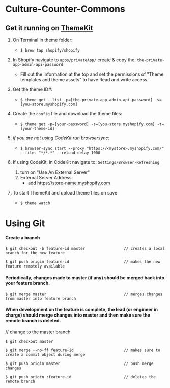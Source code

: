 # Culture-Counter-Commons

## Get it running on [ThemeKit](https://www.shopify.com/partners/blog/git-guide#workflow)

1. On Terminal in theme folder:
    - `$ brew tap shopify/shopify`
    
2. In Shopify navigate to `apps/privateApp/` create & copy the: `the-private-app-admin-api-password`
    - Fill out the information at the top and set the permissions of "Theme templates and theme assets" to have Read and write access.
    
3. Get the theme ID#:
    - `$ theme get --list -p=[the-private-app-admin-api-password] -s=[you-store.myshopify.com]`
    
4. Create the `config` file and download the theme files:
    - `$ theme get -p=[your-password] -s=[you-store.myshopify.com] -t=[your-theme-id]`
    
5. *if you are not using CodeKit run browsersync:*
    - `$ browser-sync start --proxy "https://<mystore>.myshopify.com/" --files "*/*.*" --reload-delay 1000`
        
6. If using CodeKit, in CodeKit navigate to: `Settings/Browser-Refreshing`
    1. turn on "Use An External Server"
    2. External Server Address:
        - add https://store-name.myshopify.com

5. To start ThemeKit and upload theme files on save:
    - `$ theme watch`

# Using Git

#### Create a branch

`$ git checkout -b feature-id master                 // creates a local branch for the new feature`

`$ git push origin feature-id                        // makes the new feature remotely available`

#### Periodically, changes made to master (if any) should be merged back into your feature branch.

`$ git merge master                                  // merges changes from master into feature branch`

#### When development on the feature is complete, the lead (or engineer in charge) should merge changes into master and then make sure the remote branch is deleted.

// change to the master branch

`$ git checkout master` 

`$ git merge --no-ff feature-id                      // makes sure to create a commit object during merge`

`$ git push origin master                            // push merge changes`

`$ git push origin :feature-id                       // deletes the remote branch`